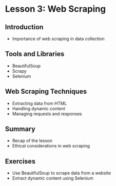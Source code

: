 # Lesson 3: Web Scraping

## Introduction
- Importance of web scraping in data collection

## Tools and Libraries
- BeautifulSoup
- Scrapy
- Selenium

## Web Scraping Techniques
- Extracting data from HTML
- Handling dynamic content
- Managing requests and responses

## Summary
- Recap of the lesson
- Ethical considerations in web scraping

## Exercises
- Use BeautifulSoup to scrape data from a website
- Extract dynamic content using Selenium
